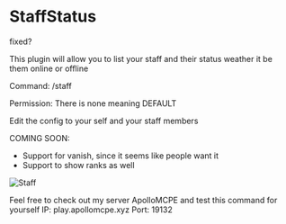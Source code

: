 # StaffStatus
fixed?

This plugin will allow you to list your staff and their status weather it be them online or offline

Command: /staff

Permission: There is none meaning DEFAULT

Edit the config to your self and your staff members

COMING SOON: 

- Support for vanish, since it seems like people want it
- Support to show ranks as well

![Staff](https://user-images.githubusercontent.com/53111006/79701921-e64c6080-826e-11ea-8154-ae8bd08ce4a0.png)

Feel free to check out my server ApolloMCPE and test this command for yourself
IP: play.apollomcpe.xyz
Port: 19132
